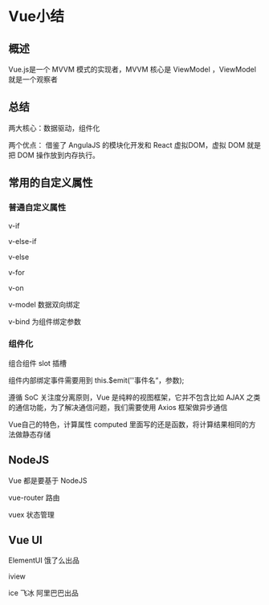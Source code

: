 # Vue小结

## 概述

Vue.js是一个 MVVM 模式的实现者，MVVM 核心是 ViewModel ，ViewModel 就是一个观察者

## 总结

两大核心：数据驱动，组件化

两个优点： 借鉴了 AngulaJS 的模块化开发和 React 虚拟DOM，虚拟 DOM 就是把 DOM 操作放到内存执行。

## 常用的自定义属性

### 普通自定义属性

v-if

v-else-if

v-else

v-for

v-on

v-model 数据双向绑定

v-bind 为组件绑定参数

### 组件化

组合组件 slot 插槽

组件内部绑定事件需要用到 this.$emit(''事件名“，参数);



遵循 SoC 关注度分离原则，Vue 是纯粹的视图框架，它并不包含比如 AJAX 之类的通信功能，为了解决通信问题，我们需要使用 Axios 框架做异步通信

Vue自己的特色，计算属性 computed 里面写的还是函数，将计算结果相同的方法做静态存储

## NodeJS

Vue 都是要基于 NodeJS

vue-router 路由

vuex 状态管理

## Vue UI

ElementUI 饿了么出品

iview 

ice    飞冰 阿里巴巴出品



 